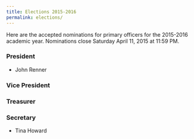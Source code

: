 ```yaml
---
title: Elections 2015-2016
permalink: elections/
---
```


Here are the accepted nominations for primary officers for the 2015-2016 academic year.
Nominations close Saturday April 11, 2015 at 11:59 PM.

### President

* John Renner

### Vice President

### Treasurer

### Secretary

* Tina Howard
